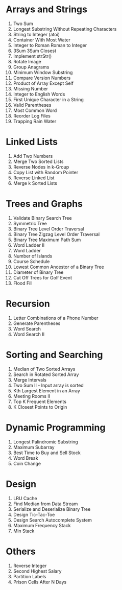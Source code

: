 # Arrays and Strings
1. Two Sum  
2. Longest Substring Without Repeating Characters  
3. String to Integer (atoi)
4. Container With Most Water
5. Integer to Roman  Roman to Integer  
6. 3Sum  3Sum Closest  
7. Implement strStr()  
8. Rotate Image  
9. Group Anagrams  
10. Minimum Window Substring  
11. Compare Version Numbers  
12. Product of Array Except Self  
13. Missing Number  
14. Integer to English Words  
15. First Unique Character in a String  
16. Valid Parentheses  
17. Most Common Word  
18. Reorder Log Files  
19. Trapping Rain Water

# Linked Lists
1. Add Two Numbers 
2. Merge Two Sorted Lists
3. Reverse Nodes in k-Group  
4. Copy List with Random Pointer  
5. Reverse Linked List  
6. Merge k Sorted Lists

# Trees and Graphs
1. Validate Binary Search Tree 
2. Symmetric Tree
3. Binary Tree Level Order Traversal
4. Binary Tree Zigzag Level Order Traversal
5. Binary Tree Maximum Path Sum
6. Word Ladder II
7. Word Ladder
8. Number of Islands
9. Course Schedule
10. Lowest Common Ancestor of a Binary Tree  
11. Diameter of Binary Tree  
12. Cut Off Trees for Golf Event 
13. Flood Fill

# Recursion
1. Letter Combinations of a Phone Number  
2. Generate Parentheses  
3. Word Search  
4. Word Search II

# Sorting and Searching
1. Median of Two Sorted Arrays
2. Search in Rotated Sorted Array
3. Merge Intervals
4. Two Sum II - Input array is sorted  
5. Kth Largest Element in an Array 
6. Meeting Rooms II 
7. Top K Frequent Elements  
8. K Closest Points to Origin

# Dynamic Programming
1. Longest Palindromic Substring
2. Maximum Subarray
3. Best Time to Buy and Sell Stock
4. Word Break  
5. Coin Change

# Design
1. LRU Cache
2. Find Median from Data Stream
3. Serialize and Deserialize Binary Tree
4. Design Tic-Tac-Toe
5. Design Search Autocomplete System
6. Maximum Frequency Stack
7. Min Stack

# Others
1. Reverse Integer
2. Second Highest Salary
3. Partition Labels
4. Prison Cells After N Days